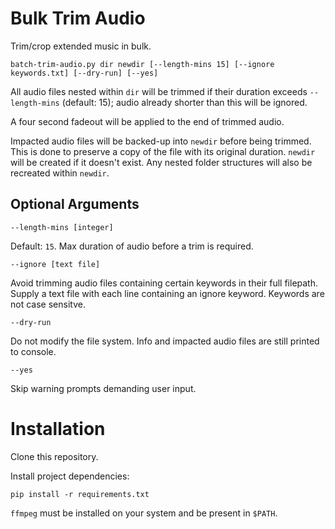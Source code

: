 # Bulk Trim Audio
Trim/crop extended music in bulk.
```
batch-trim-audio.py dir newdir [--length-mins 15] [--ignore keywords.txt] [--dry-run] [--yes]
```
All audio files nested within `dir` will be trimmed if their duration exceeds `--length-mins` (default: 15); audio already shorter than this will be ignored.

A four second fadeout will be applied to the end of trimmed audio.

Impacted audio files will be backed-up into `newdir` before being trimmed. This is done to preserve a copy of the file with its original duration. `newdir` will be created if it doesn't exist.  Any nested folder structures will also be recreated within `newdir`.

## Optional Arguments

`--length-mins [integer]`

Default: `15`. Max duration of audio before a trim is required.


`--ignore [text file]`

Avoid trimming audio files containing certain keywords in their full filepath. Supply a text file with each line containing an ignore keyword. Keywords are not case sensitve.

`--dry-run`

Do not modify the file system. Info and impacted audio files are still printed to console.

`--yes`

Skip warning prompts demanding user input.

# Installation

Clone this repository.

Install project dependencies:

```pip install -r requirements.txt```

`ffmpeg` must be installed on your system and be present in  `$PATH`.